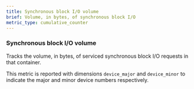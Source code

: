 ```yaml
---
title: Synchronous block I/O volume
brief: Volume, in bytes, of synchronous block I/O
metric_type: cumulative_counter
---
```

### Synchronous block I/O volume

Tracks the volume, in bytes, of serviced synchronous block I/O requests
in that container.

This metric is reported with dimensions `device_major` and `device_minor` to indicate the major and minor device numbers respectively.
